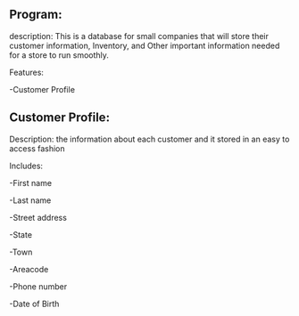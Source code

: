 Program:
-

description:
This is a database for small companies that will store their customer information, Inventory, and Other important information needed for a store to run smoothly.

Features:

-Customer Profile


Customer Profile:
-

Description:
the information about each customer and it stored in an easy to access fashion

Includes:

-First name

-Last name

-Street address

-State

-Town

-Areacode

-Phone number

-Date of Birth
